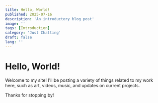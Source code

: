 ```yaml
---
title: Hello, World!
published: 2025-07-16
description: 'An introductory blog post'
image: ''
tags: [Introduction]
category: 'Just Chatting'
draft: false 
lang: ''
---
```


# Hello, World!

Welcome to my site! I'll be posting a variety of things related to my work here, such as art, videos, music, and updates on current projects.

Thanks for stopping by!